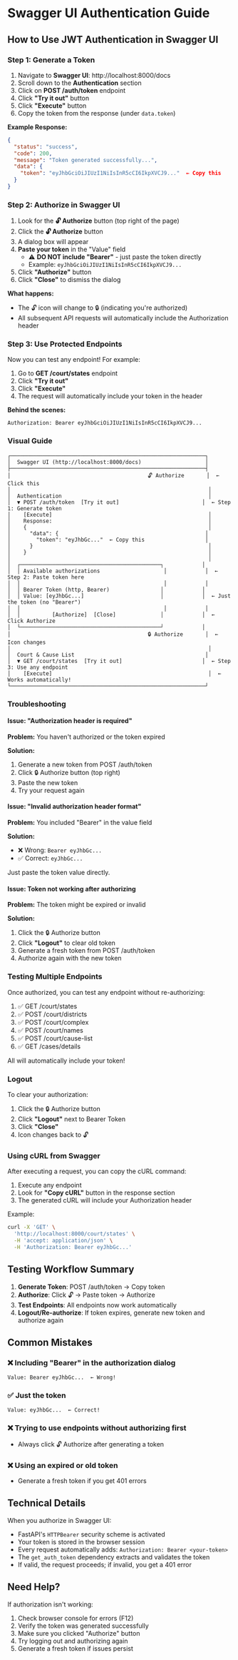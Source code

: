 # Swagger UI Authentication Guide

## How to Use JWT Authentication in Swagger UI

### Step 1: Generate a Token

1. Navigate to **Swagger UI**: http://localhost:8000/docs
2. Scroll down to the **Authentication** section
3. Click on **POST /auth/token** endpoint
4. Click **"Try it out"** button
5. Click **"Execute"** button
6. Copy the token from the response (under `data.token`)

**Example Response:**
```json
{
  "status": "success",
  "code": 200,
  "message": "Token generated successfully...",
  "data": {
    "token": "eyJhbGciOiJIUzI1NiIsInR5cCI6IkpXVCJ9..."  ← Copy this
  }
}
```

### Step 2: Authorize in Swagger UI

1. Look for the **🔓 Authorize** button (top right of the page)
2. Click the **🔓 Authorize** button
3. A dialog box will appear
4. **Paste your token** in the "Value" field
   - ⚠️ **DO NOT include "Bearer"** - just paste the token directly
   - Example: `eyJhbGciOiJIUzI1NiIsInR5cCI6IkpXVCJ9...`
5. Click **"Authorize"** button
6. Click **"Close"** to dismiss the dialog

**What happens:**
- The 🔓 icon will change to 🔒 (indicating you're authorized)
- All subsequent API requests will automatically include the Authorization header

### Step 3: Use Protected Endpoints

Now you can test any endpoint! For example:

1. Go to **GET /court/states** endpoint
2. Click **"Try it out"**
3. Click **"Execute"**
4. The request will automatically include your token in the header

**Behind the scenes:**
```
Authorization: Bearer eyJhbGciOiJIUzI1NiIsInR5cCI6IkpXVCJ9...
```

### Visual Guide

```
┌─────────────────────────────────────────────────────────────┐
│  Swagger UI (http://localhost:8000/docs)                    │
├─────────────────────────────────────────────────────────────┤
│                                           🔓 Authorize       │  ← Click this
│                                                              │
│  Authentication                                              │
│  ▼ POST /auth/token  [Try it out]                          │  ← Step 1: Generate token
│    [Execute]                                                 │
│    Response:                                                 │
│    {                                                         │
│      "data": {                                              │
│        "token": "eyJhbGc..."  ← Copy this                   │
│      }                                                       │
│    }                                                         │
│                                                              │
│  ┌────────────────────────────────────────────┐            │
│  │ Available authorizations                    │            │  ← Step 2: Paste token here
│  │                                             │            │
│  │ Bearer Token (http, Bearer)                │            │
│  │ Value: [eyJhbGc...]                        │            │  ← Just the token (no "Bearer")
│  │                                             │            │
│  │          [Authorize]  [Close]              │            │  ← Click Authorize
│  └────────────────────────────────────────────┘            │
│                                           🔒 Authorize       │  ← Icon changes
│                                                              │
│  Court & Cause List                                         │
│  ▼ GET /court/states  [Try it out]                         │  ← Step 3: Use any endpoint
│    [Execute]                                                 │  ← Works automatically!
└─────────────────────────────────────────────────────────────┘
```

### Troubleshooting

#### Issue: "Authorization header is required"
**Problem:** You haven't authorized or the token expired

**Solution:**
1. Generate a new token from POST /auth/token
2. Click 🔒 Authorize button (top right)
3. Paste the new token
4. Try your request again

#### Issue: "Invalid authorization header format"
**Problem:** You included "Bearer" in the value field

**Solution:**
- ❌ Wrong: `Bearer eyJhbGc...`
- ✅ Correct: `eyJhbGc...`

Just paste the token value directly.

#### Issue: Token not working after authorizing
**Problem:** The token might be expired or invalid

**Solution:**
1. Click the 🔒 Authorize button
2. Click **"Logout"** to clear old token
3. Generate a fresh token from POST /auth/token
4. Authorize again with the new token

### Testing Multiple Endpoints

Once authorized, you can test any endpoint without re-authorizing:

1. ✅ GET /court/states
2. ✅ POST /court/districts  
3. ✅ POST /court/complex
4. ✅ POST /court/names
5. ✅ POST /court/cause-list
6. ✅ GET /cases/details

All will automatically include your token!

### Logout

To clear your authorization:
1. Click the 🔒 Authorize button
2. Click **"Logout"** next to Bearer Token
3. Click **"Close"**
4. Icon changes back to 🔓

### Using cURL from Swagger

After executing a request, you can copy the cURL command:

1. Execute any endpoint
2. Look for **"Copy cURL"** button in the response section
3. The generated cURL will include your Authorization header

Example:
```bash
curl -X 'GET' \
  'http://localhost:8000/court/states' \
  -H 'accept: application/json' \
  -H 'Authorization: Bearer eyJhbGc...'
```

## Testing Workflow Summary

1. **Generate Token**: POST /auth/token → Copy token
2. **Authorize**: Click 🔓 → Paste token → Authorize
3. **Test Endpoints**: All endpoints now work automatically
4. **Logout/Re-authorize**: If token expires, generate new token and authorize again

## Common Mistakes

### ❌ Including "Bearer" in the authorization dialog
```
Value: Bearer eyJhbGc...  ← Wrong!
```

### ✅ Just the token
```
Value: eyJhbGc...  ← Correct!
```

### ❌ Trying to use endpoints without authorizing first
- Always click 🔓 Authorize after generating a token

### ❌ Using an expired or old token
- Generate a fresh token if you get 401 errors

## Technical Details

When you authorize in Swagger UI:
- FastAPI's `HTTPBearer` security scheme is activated
- Your token is stored in the browser session
- Every request automatically adds: `Authorization: Bearer <your-token>`
- The `get_auth_token` dependency extracts and validates the token
- If valid, the request proceeds; if invalid, you get a 401 error

## Need Help?

If authorization isn't working:
1. Check browser console for errors (F12)
2. Verify the token was generated successfully
3. Make sure you clicked "Authorize" button
4. Try logging out and authorizing again
5. Generate a fresh token if issues persist
